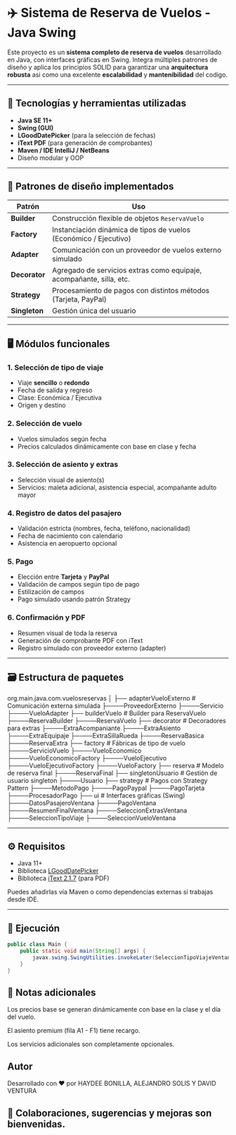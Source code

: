 # ✈️ Sistema de Reserva de Vuelos - Java Swing

Este proyecto es un **sistema completo de reserva de vuelos** desarrollado en Java, 
con interfaces gráficas en Swing. Integra múltiples patrones de diseño y aplica los
principios SOLID para garantizar una **arquitectura robusta** asi como una excelente **escalabilidad** y **mantenibilidad** del codigo.

---

## 🧩 Tecnologías y herramientas utilizadas

- **Java SE 11+**
- **Swing (GUI)**
- **LGoodDatePicker** (para la selección de fechas)
- **iText PDF** (para generación de comprobantes)
- **Maven / IDE IntelliJ / NetBeans**
- Diseño modular y OOP

---

## 🧠 Patrones de diseño implementados

| Patrón        | Uso                                                                 |
|--------------|----------------------------------------------------------------------|
| **Builder**  | Construcción flexible de objetos `ReservaVuelo`                      |
| **Factory**  | Instanciación dinámica de tipos de vuelos (Económico / Ejecutivo)    |
| **Adapter**  | Comunicación con un proveedor de vuelos externo simulado             |
| **Decorator**| Agregado de servicios extras como equipaje, acompañante, silla, etc. |
| **Strategy** | Procesamiento de pagos con distintos métodos (Tarjeta, PayPal)       |
| **Singleton**| Gestión única del usuario                                            |

---

## 🖥️ Módulos funcionales

### 1. Selección de tipo de viaje
- Viaje **sencillo** o **redondo**
- Fecha de salida y regreso
- Clase: Económica / Ejecutiva
- Origen y destino

### 2. Selección de vuelo
- Vuelos simulados según fecha
- Precios calculados dinámicamente con base en clase y fecha

### 3. Selección de asiento y extras
- Selección visual de asiento(s)
- Servicios: maleta adicional, asistencia especial, acompañante adulto mayor

### 4. Registro de datos del pasajero
- Validación estricta (nombres, fecha, teléfono, nacionalidad)
- Fecha de nacimiento con calendario
- Asistencia en aeropuerto opcional

### 5. Pago
- Elección entre **Tarjeta** y **PayPal**
- Validación de campos según tipo de pago
- Estilización de campos
- Pago simulado usando patrón Strategy

### 6. Confirmación y PDF
- Resumen visual de toda la reserva
- Generación de comprobante PDF con iText
- Registro simulado con proveedor externo (adapter)

---

## 🗃️ Estructura de paquetes
org.main.java.com.vuelosreservas
│
├── adapterVueloExterno # Comunicación externa simulada
    ├────ProveedorExterno
    ├────Servicio
    ├────VueloAdapter
├── builderVuelo # Builder para ReservaVuelo
    ├────ReservaBuilder
    ├────ReservaVuelo
├── decorator # Decoradores para extras
    ├────ExtraAcompaniante
    ├────ExtraAsiento
    ├────ExtraEquipaje
    ├────ExtraSillaRueda
    ├────ReservaBasica
    ├────ReservaExtra
├── factory # Fábricas de tipo de vuelo
    ├────ServicioVuelo
    ├────VueloEconomico
    ├────VueloEconomicoFactory
    ├────VueloEjecutivo
    ├────VueloEjecutivoFactory
    ├────VueloFactory
├── reserva # Modelo de reserva final
    ├────ReservaFinal
├── singletonUsuario # Gestión de usuario singleton
    ├────Usuario
├── strategy # Pagos con Strategy Pattern
    ├────MetodoPago
    ├────PagoPaypal
    ├────PagoTarjeta
    ├────ProcesadorPago
├── ui # Interfaces gráficas (Swing)
    ├────DatosPasajeroVentana
    ├────PagoVentana
    ├────ResumenFinalVentana
    ├────SeleccionExtrasVentana
    ├────SeleccionTipoViaje
    ├────SeleccionVueloVentana



---

## ⚙️ Requisitos

- Java 11+
- Biblioteca [LGoodDatePicker](https://github.com/LGoodDatePicker/LGoodDatePicker)
- Biblioteca [iText 2.1.7](https://mvnrepository.com/artifact/com.lowagie/itext/2.1.7) (para PDF)

Puedes añadirlas vía Maven o como dependencias externas si trabajas desde IDE.

---

## 🚀 Ejecución

```java
public class Main {
    public static void main(String[] args) {
        javax.swing.SwingUtilities.invokeLater(SeleccionTipoViajeVentana::new);
    }
}
```

## 📌 Notas adicionales
Los precios base se generan dinámicamente con base en la clase y el día del vuelo.

El asiento premium (fila A1 - F1) tiene recargo.

Los servicios adicionales son completamente opcionales.

## Autor
Desarrollado con ❤️ por HAYDEE BONILLA, ALEJANDRO SOLIS Y DAVID VENTURA

## 🔧 Colaboraciones, sugerencias y mejoras son bienvenidas.
